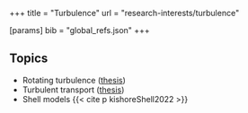+++
title = "Turbulence"
url = "research-interests/turbulence"

[params]
	bib = "global_refs.json"
+++

## Topics
- Rotating turbulence ([thesis](/blog/phd_thesis#chapter-2))
- Turbulent transport ([thesis](/blog/phd_thesis#chapter-4))
- Shell models {{< cite p kishoreShell2022 >}}
